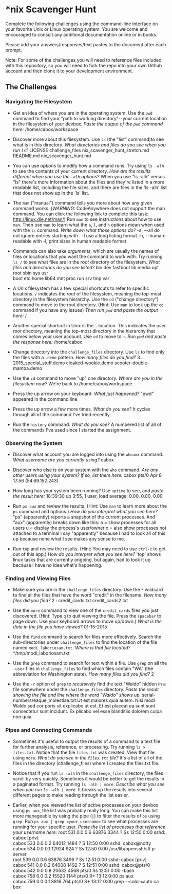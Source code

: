 # *nix Scavenger Hunt

Complete the following challenges using the command-line interface on your favorite
Unix or Linux operating system. You are welcome and encouraged to consult any
additional documentation online or in books.

Please add your answers/responses/text pastes to the document after each prompt.

Note: For some of the challenges you will need to reference files included with
this repository, so you will need to fork the repo into your own Github account
and then clone it to your development environment.

## The Challenges

### Navigating the Filesystem

* Get an idea of where you are in the operating system. Use the `pwd` 
command to find your "path to working directory"--your current location 
in the filesystem of your devbox. 
*Paste the output of the `pwd` command here:*
/home/cabox/workspace  

* Discover more about this filesystem. Use `ls` (the "list" command)to see 
what is in this directory. *What directories and files do you see when you 
run `ls`?* 
LICENSE    challenge_files        nix_scavenger_hunt_stretch.md                     
README.md  nix_scavenger_hunt.md 

* You can use *options* to modify how a command runs. Try using `ls -alh` 
to see the contents of your current directory. *How are the results different 
when you use the `-alh` options?* 
When you use "ls -alh" versus "ls" there's more information about the files and 
they're listed in a more readable list, including the file sizes, and there
are files in the 'ls -alh' list that does not show up in the 'ls' list.

* The `man` ("manual") command tells you more about how any given command 
works. (*WARNING:* CodeAnywhere does not support the man command. You can 
click the following link to complete this task: http://linux.die.net/man/)
Run `man` to see instructions about how to use `man`. Then use `man` to learn 
what the `a`, `l`, and `h` options mean when used with the `ls` command. 
*Write down what those options do?*
-a, --all
       do not ignore entries starting with .
-l     use a long listing format
-h, --human-readable
       with -l, print sizes in human readable format

* Commands can also take *arguments*, which are usually the names of files or 
locations that you want the command to work with. Try running `ls /` to see 
what files are in the *root* directory of the filesystem. 
*What files and directories do you see listed?*
bin   dev  fastboot  lib    media  opt   root  sbin  sys  usr                       
boot  etc  home      lib64  mnt    proc  run   srv   tmp  var  

* A Unix filesystem has a few special shortcuts to refer to specific locations.
`/` indicates the *root* of the filesystem, meaning the top-most directory in 
the filesystem hierarchy. Use the `cd` ("change directory") command to move 
to the root directory. (Hint: Use `man` to look up the `cd` command if you 
have any issues) *Then run `pwd` and paste the output here:*
/   


* Another special shortcut in Unix is the `~` location. This indicates the 
*user root* directory, meaning the top-most directory in the hierarchy that 
comes below your user account. Use `cd` to move to `~`. *Run `pwd` and paste
the response here:*
/home/cabox 

* Change directory into the `challenge_files` directory. Use `ls` to find 
only the files with a `.demo` pattern. *How many files do you find?*
3...
2015_special_stuff.demo  cloaked-wookie.demo  scooter-double-mamba.demo  

* Use the `cd` command to move "up" one directory. *Where are you in the 
filesystem now?*
We're back to /home/cabox/workspace

* Press the up arrow on your keyboard. *What just happened?*
"pwd" appeared in the command line

* Press the up arrow a few more times. *What do you see?*
It cycles through all of the command I've tried recently.

* Run the `history` command. *What do you see?*
A numbered list of all of the commands I've used since I started the assignment.

### Observing the System

* Discover what account you are logged into using the `whoami` command. 
*What username are you currently using?*
cabox

* Discover who else is on your system with the `who` command. 
*Are any other users using your system? If so, list them here:*
cabox    pts/0        Apr  8 17:56 (54.69.152.243)   

* How long has your system been running? Use `uptime` to see, and *paste 
the result here:*
18:39:30 up  3:55,  1 user,  load average: 0.00, 0.00, 0.00  

* Run `ps aux` and review the results. (Hint: Use `man` to learn more about 
the `ps` command and options.) *How do you interpret what you see here?*
"ps" (apparently) reports a snapshot of the current processes. 
And "aux" (apparently) breaks down like this:
a = show processes for all users
u = display the process's user/owner
x = also show processes not attached to a terminal
I say "apparently" because I had to look all of this up because none what I see
makes any sense to me.

* Run `top` and review the results. (Hint: You may need to use `ctrl-c` to get 
out of this app.) *How do you interpret what you see here?*
'top' shows linux tasks that are currently ongoing, but again, had to look it up
because I have no idea what's happening.

### Finding and Viewing Files

* Make sure you are in the `challenge_files` directory. Use the `*` wildcard to 
find all the files that have the word "credit" in the filename. *How many files 
did you find?*
2 : credit_cards.txt  credit_cards2.txt 

* Use the `more` command to view one of the `credit_cards` files you just 
discovered. (Hint: Type `q` to quit viewing the file. Press the `spacebar` to 
page down. Use your keyboard arrows to move up/down.) *What is the date in the 
file you have viewed?*
01-15-2015

* Use the `find` command to search for files more effectively. Search the 
sub-directories under `challenge_files` to find the location of the file named
`modi_laboriosam.txt`. *Where is that file located?*
*/tmp/modi_laboriosam.txt 

* Use the `grep` command to search for text within a file. Use `grep` on all 
the `.user` files in `challenge_files` to find which files contain "WA" 
(the abbreviation for Washington state). *How many files did you find?*
2

* Use the `-r` option of `grep` to *recursively* find the text "Waldo" hidden 
in a file somewhere under the `challenge_files` directory. *Paste the result 
showing the file and line where the word "Waldo" shows up.*
serial-numbers/eaque_molestiae.txt:Ut est maiores quia autem. Nisi modi Waldo sed cor
poris sit explicabo ut est. Et est placeat ea sunt sunt consectetur sunt incidunt. Ex
plicabo vel esse blanditiis dolorem culpa non quia.

### Pipes and Connecting Commands

* Sometimes it's useful to output the results of a command to a text file for 
further analysis, reference, or processing. Try running `ls > files.txt`. Notice 
that the file `files.txt` was created. View that file using `more`. 
*What do you see in the `files.txt` file?*
It's a list of all of the files in the directory (challenge_files) where I created 
the files.txt file.

* Notice that if you run `ls -alh` in the `challenge_files` directory, the 
files scroll by very quickly. Sometimes it would be better to get the results 
in a paginated format. Try running `ls -alh | more`. 
*Describe what you see when you run `ls -alh | more`.*
It breaks up the results into several different pages to make reading through the list easier.

* Earlier, when you viewed the list of active processes on your devbox 
using `ps aux`, the list was probably really long. You can make this list 
more manageable by using the pipe (`|`) to filter the results of `ps` using 
`grep`. Run `ps aux | grep <your_username>` to see what processes are running 
for your specific user. 
*Paste the list of processes that reference your username here:*
root       531  0.0  0.6  63876  3344 ?        Ss   12:50   0:00 sshd: cabox [priv]  
cabox      533  0.0  0.2  64012  1484 ?        S    12:50   0:00 sshd: cabox@notty   
cabox      534  0.0  0.1  12924   924 ?        Ss   12:50   0:00 /usr/lib/openssh/sft
p-server                                                                             
root       539  0.0  0.6  63876  3496 ?        Ss   12:51   0:00 sshd: cabox [priv]  
cabox      541  0.0  0.2  64008  1492 ?        S    12:51   0:00 sshd: cabox@pts/0   
cabox      542  0.0  0.8  20632  4568 pts/0    Ss   12:51   0:00 -bash               
cabox      758  0.0  0.2  15520  1144 pts/0    R+   13:12   0:00 ps aux              
cabox      759  0.0  0.1   8816   764 pts/0    S+   13:12   0:00 grep --color=auto ca
box 